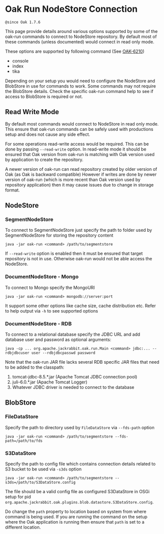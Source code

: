 <!--
   Licensed to the Apache Software Foundation (ASF) under one or more
   contributor license agreements.  See the NOTICE file distributed with
   this work for additional information regarding copyright ownership.
   The ASF licenses this file to You under the Apache License, Version 2.0
   (the "License"); you may not use this file except in compliance with
   the License.  You may obtain a copy of the License at

       http://www.apache.org/licenses/LICENSE-2.0

   Unless required by applicable law or agreed to in writing, software
   distributed under the License is distributed on an "AS IS" BASIS,
   WITHOUT WARRANTIES OR CONDITIONS OF ANY KIND, either express or implied.
   See the License for the specific language governing permissions and
   limitations under the License.
  -->

# Oak Run NodeStore Connection

`@since Oak 1.7.6`

This page provide details around various options supported by some of the oak-run commands to
connect
to NodeStore repository. By default most of these commands (unless documented) would connect in read
only
mode.

These options are supported by following command (See [OAK-6210][OAK-6210])

* console
* index
* tika

Depending on your setup you would need to configure the NodeStore and BlobStore in use for commands
to work.
Some commands may not require the BlobStore details. Check the specific oak-run command help to see
if
access to BlobStore is required or not.

## Read Write Mode

By default most commands would connect to NodeStore in read only mode. This ensure that oak-run
commands
can be safely used with productions setup and does not cause any side effect.

For some operations read-write access would be required. This can be done by passing `--read-write`
option.
In read-write mode it should be ensured that Oak version from oak-run is matching with Oak version
used by
application to create the repository.

A newer version of oak-run can read repository created by older version of Oak (as Oak is backward
compatible)
However if writes are done by newer version of oak-run (which is more recent than Oak version used
by repository application)
then it may cause issues due to change in storage format.

## NodeStore

### SegmentNodeStore

To connect to SegmentNodeStore just specify the path to folder used by SegmentNodeStore for storing
the
repository content

    java -jar oak-run <command> /path/to/segmentstore

If `--read-write` option is enabled then it must be ensured that target repository is not in use.
Otherwise
oak-run would not be able access the NodeStore.

### DocumentNodeStore - Mongo

To connect to Mongo specify the MongoURI

    java -jar oak-run <command> mongodb://server:port

It support some other options like cache size, cache distribution etc. Refer to help output via `-h`
to
see supported options

### DocumentNodeStore - RDB

To connect to a relational database specify the JDBC URL and add database user and password as
optional arguments:

    java -cp ... org.apache.jackrabbit.oak.run.Main <command> jdbc:... --rdbjdbcuser user --rdbjdbcpasswd password

Note that the oak-run JAR file lacks several RDB specific JAR files that need to be added to the
classpath:

1. tomcat-jdbc-8.5.*.jar (Apache Tomcat JDBC connection pool)
2. juli-6.0.*.jar (Apache Tomcat Logger)
3. Whatever JDBC driver is needed to connect to the database

## BlobStore

### FileDataStore

Specify the path to directory used by `FileDataStore` via `--fds-path` option

    java -jar oak-run <command> /path/to/segmentstore --fds-path=/path/to/fds

### S3DataStore

Specify the path to config file which contains connection details related to S3 bucket to be used
via `-s3ds` option

    java -jar oak-run <command> /path/to/segmentstore --s3ds=/path/to/S3DataStore.config

The file should be a valid config file as configured S3DataStore in OSGi setup for pid
`org.apache.jackrabbit.oak.plugins.blob.datastore.S3DataStore.config`.

Do change the `path` property to location based on system from where command is being used. If you
are running
the command on the setup where the Oak application is running then ensure that `path` is set to a
different
location.

[OAK-6210]: https://issues.apache.org/jira/browse/OAK-6210
